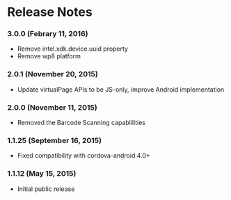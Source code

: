 <!--
# 
# Copyright 2015 Intel Corporation
# 
# Licensed under the Apache License, Version 2.0 (the "License"); you may not use this file 
# except in compliance with the License. You may obtain a copy of the License at
# 
#        http://www.apache.org/licenses/LICENSE-2.0
# 
# Unless required by applicable law or agreed to in writing, software distributed under the 
# License is distributed on an "AS IS" BASIS, WITHOUT WARRANTIES OR CONDITIONS OF ANY KIND, 
# either express or implied. See the License for the specific language governing permissions 
# and limitations under the License
# 
# -->
# Release Notes

### 3.0.0 (Febrary 11, 2016)
* Remove intel.xdk.device.uuid property
* Remove wp8 platform

### 2.0.1 (November 20, 2015)
* Update virtualPage APIs to be JS-only, improve Android implementation

### 2.0.0 (November 11, 2015)
* Removed the Barcode Scanning capablilities

### 1.1.25 (September 16, 2015)
* Fixed compatibility with cordova-android 4.0+

### 1.1.12 (May 15, 2015)
* Initial public release